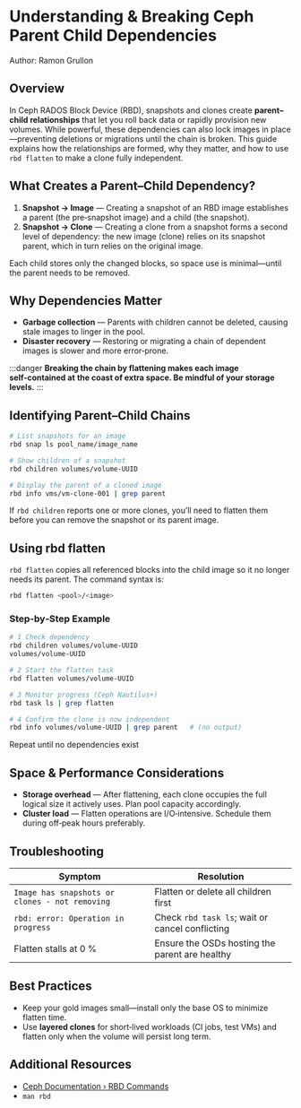 # Understanding & Breaking Ceph Parent Child Dependencies

Author: Ramon Grullon

## Overview

In Ceph RADOS Block Device (RBD), snapshots and clones create **parent–child
relationships** that let you roll back data or rapidly provision new volumes.
While powerful, these dependencies can also lock images in place—preventing
deletions or migrations until the chain is broken. This guide explains how the
relationships are formed, why they matter, and how to use `rbd flatten` to make
a clone fully independent.

## What Creates a Parent–Child Dependency?

1. **Snapshot → Image** — Creating a snapshot of an RBD image establishes a
   parent (the pre‑snapshot image) and a child (the snapshot).
2. **Snapshot → Clone** — Creating a clone from a snapshot forms a second level
   of dependency: the new image (clone) relies on its snapshot parent, which in
   turn relies on the original image.

Each child stores only the changed blocks, so space use is minimal—until the
parent needs to be removed.

## Why Dependencies Matter

- **Garbage collection** — Parents with children cannot be deleted, causing
  stale images to linger in the pool.
- **Disaster recovery** — Restoring or migrating a chain of dependent images is
  slower and more error‑prone.

:::danger
**Breaking the chain by flattening makes each image self‑contained at**
**the coast of extra space. Be mindful of your storage levels.**
:::

## Identifying Parent–Child Chains

```bash
# List snapshots for an image
rbd snap ls pool_name/image_name

# Show children of a snapshot
rbd children volumes/volume-UUID

# Display the parent of a cloned image
rbd info vms/vm-clone-001 | grep parent
```

If `rbd children` reports one or more clones, you’ll need to flatten them before
you can remove the snapshot or its parent image.

## Using rbd flatten

`rbd flatten` copies all referenced blocks into the child image so
it no longer needs its parent. The command syntax is:

```bash
rbd flatten <pool>/<image>
```

### Step‑by‑Step Example

```bash
# 1 Check dependency
rbd children volumes/volume-UUID
volumes/volume-UUID

# 2 Start the flatten task
rbd flatten volumes/volume-UUID

# 3 Monitor progress (Ceph Nautilus+)
rbd task ls | grep flatten

# 4 Confirm the clone is now independent
rbd info volumes/volume-UUID | grep parent   # (no output)
```

Repeat until no dependencies exist

## Space & Performance Considerations

- **Storage overhead** — After flattening, each clone occupies the full logical
  size it actively uses. Plan pool capacity accordingly.
- **Cluster load** — Flatten operations are I/O‑intensive. Schedule them during
  off‑peak hours preferably.

## Troubleshooting

| Symptom                                        | Resolution                                      |
| ---------------------------------------------- | ----------------------------------------------- |
| `Image has snapshots or clones - not removing` | Flatten or delete all children first            |
| `rbd: error: Operation in progress`            | Check `rbd task ls`; wait or cancel conflicting |
| Flatten stalls at 0 %                          | Ensure the OSDs hosting the parent are healthy  |

## Best Practices

- Keep your gold images small—install only the base OS to minimize flatten
  time.
- Use **layered clones** for short‑lived workloads (CI jobs, test VMs) and
  flatten only when the volume will persist long term.

## Additional Resources

- [Ceph Documentation › RBD Commands](https://docs.ceph.com/en/latest/rbd/rbd/)
- `man rbd`
